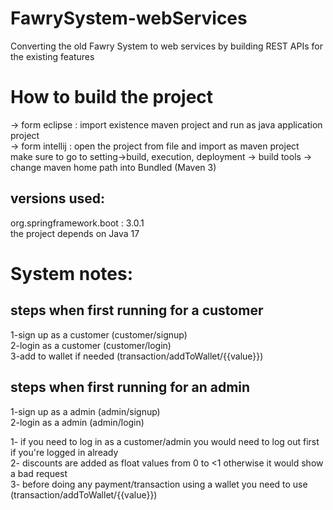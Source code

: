 # FawrySystem-webServices
Converting the old Fawry System to web services by building REST APIs for the existing features


# How to build the project  
-> form eclipse : import existence maven project and run as java application project <br>
-> form intellij : open the project from file and import as maven project <br>
make sure to go to setting->build, execution, deployment -> build tools -> change maven home path into Bundled (Maven 3)

## versions used: 
org.springframework.boot : 3.0.1 <br>
the project depends on Java 17

# System notes: 

## steps when first running for a customer
1-sign up as a customer (customer/signup)<br>
2-login as a customer (customer/login)<br>
3-add to wallet if needed (transaction/addToWallet/{{value}}) 

 ## steps when first running for an admin
1-sign up as a admin (admin/signup)<br>
2-login as a admin (admin/login)<br> 


1- if you need to log in as a customer/admin you would need to log out first if you're logged in already<br>
2- discounts are added as float values from 0 to <1 otherwise it would show a bad request <br>
3- before doing any payment/transaction using a wallet you need to use (transaction/addToWallet/{{value}}) <br>
